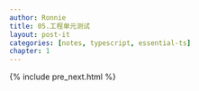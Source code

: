```yaml
---
author: Ronnie
title: 05.工程单元测试
layout: post-it
categories: [notes, typescript, essential-ts]
chapter: 1
---
```


{% include pre_next.html %}
